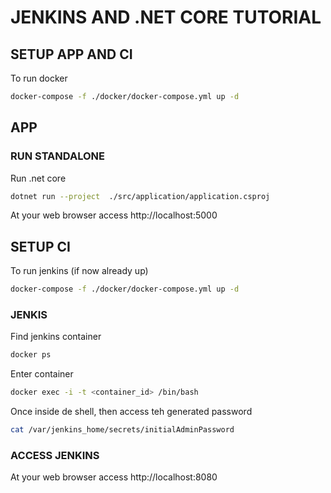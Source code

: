 # JENKINS AND .NET CORE TUTORIAL

## SETUP APP AND CI
To run docker
```bash
docker-compose -f ./docker/docker-compose.yml up -d
```

## APP

### RUN STANDALONE
Run .net core
```bash
dotnet run --project  ./src/application/application.csproj
```

At your web browser access http://localhost:5000

## SETUP CI
To run jenkins (if now already up)
```bash
docker-compose -f ./docker/docker-compose.yml up -d
```

### JENKIS
Find jenkins container
```bash
docker ps
```

Enter container
```bash
docker exec -i -t <container_id> /bin/bash
```

Once inside de shell, then access teh generated password
```bash
cat /var/jenkins_home/secrets/initialAdminPassword
```

### ACCESS JENKINS
At your web browser access http://localhost:8080